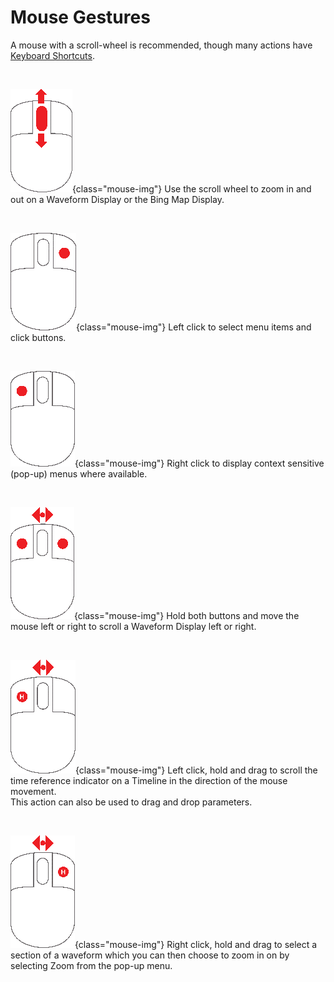 # Mouse Gestures

<style>
    .mouse-img {
        width: 52px;
        height: 78px;
        float: left;
        margin: -1ex 1em 1em 1em;
        vertical-align: middle;
    }
</style>

A mouse with a scroll-wheel is recommended, though many actions have [Keyboard Shortcuts](keyboard-shortcuts.md).

<br clear="both">

![Mouse scroll wheel](assets/mouse_3_button.gif){class="mouse-img"} Use the scroll wheel to zoom in and out on a Waveform Display or the Bing Map Display.

<br clear="both">

![Left click](assets/mouse_left.gif){class="mouse-img"} Left click to select menu items and click buttons.

<br clear="both">

![Right click](assets/mouse_right.gif){class="mouse-img"} Right click to display context sensitive (pop-up) menus where available.

<br clear="both">

![Hold left and right mouse buttons](assets/mouse_left_right.gif){class="mouse-img"} Hold both buttons and move the mouse left or right to scroll a Waveform Display left or right.

<br clear="both">

![Left click](assets/mouse_left_hold.gif){class="mouse-img"} Left click, hold and drag to scroll the time reference indicator on a Timeline in the direction of the mouse movement.  
This action can also be used to drag and drop parameters.

<br clear="both">

![Right click](assets/mouse_right_hold.gif){class="mouse-img"} Right click, hold and drag to select a section of a waveform which you can then choose to zoom in on by selecting Zoom from the pop-up menu.
